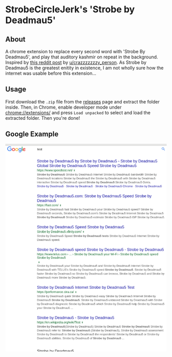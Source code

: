 # StrobeCircleJerk's 'Strobe by Deadmau5'

## About 
A chrome extension to replace every second word with 'Strobe By Deadmau5', and play that auditory kashmir on repeat in the background.
Inspired by [this reddit post](https://www.reddit.com/r/strobecirclejerk/comments/askw0q/we_need_a_strobe_google_chrome_add_on/) by [u/crazzzzzzzy_person](https://www.reddit.com/user/crazzzzzzzy_person).
As Strobe by Deadmau5 is the greatest enitity in existence, I am not wholly sure how the internet was usable before this extension...

## Usage
First download the `.zip` file from the [releases](https://github.com/ryco117/SCJs_StrobeByDeadmau5/releases) page and extract the folder inside.
Then, in Chrome, enable developer mode under [chrome://extensions/](chrome://extensions/) and press `Load unpacked` to select and load the extracted folder. Then you're done!

## Google Example
![Test by Strobemau5](images/Test_by_Strobemau5.png)
